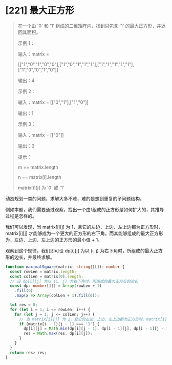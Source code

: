 # [221] 最大正方形

> 在一个由 '0' 和 '1' 组成的二维矩阵内，找到只包含 '1' 的最大正方形，并返回其面积。
>
> 示例 1：
>
> 输入：matrix =
>
> [["1","0","1","0","0"],["1","0","1","1","1"],["1","1","1","1","1"],["1","0","0","1","0"]]
>
> 输出：4
>
> 示例 2：
>
> 输入：matrix = [["0","1"],["1","0"]]
>
> 输出：1
>
> 示例 3：
>
> 输入：matrix = [["0"]]
>
> 输出：0
>
> 提示：
>
> m == matrix.length
>
> n == matrix[i].length
>
> matrix[i][j] 为 '0' 或 '1'

动态规划一类的问题，求解大多不难，难的是想到重复的子问题结构。

例如本题，我们需要通过观察，找出一个由1组成的正方形是如何扩大的，其推导过程是怎样的。

我们可以发现，当 matrix[i][j] 为 1，且它的左边、上边、左上边都为正方形时，matrix[i][j] 才能够成为一个更大的正方形的右下角。而其能够组成的最大正方形为，左边、上边、左上边的正方形的最小值 + 1。

观察到这个规律，我们即可设 dp[i][j] 为以 (i, j) 为右下角时，所组成的最大正方形的边长，并最终求解。

```ts
function maximalSquare(matrix: string[][]): number {
  const rowLen = matrix.length;
  const colLen = matrix[0].length;
  // 设 dp[i][j] 为以 (i, j) 为右下角时，所组成的最大正方形的边长
  const dp: number[][] = Array(rowLen + 1)
    .fill(0)
    .map(x => Array(colLen + 1).fill(0));

  let res = 0;
  for (let i = 1; i <= rowLen; i++) {
    for (let j = 1; j <= colLen; j++) {
      // 当 matrix[i][j] 为 1，且它的左边、上边、左上边都为正方形时，matrix[i][j] 才能够成为一个更大的正方形的右下角
      if (matrix[i - 1][j - 1] === '1') {
        dp[i][j] = Math.min(dp[i][j - 1], dp[i - 1][j], dp[i - 1][j - 1]) + 1;
        res = Math.max(res, dp[i][j]);
      }
    }
  }
  return res> res;
}
```
